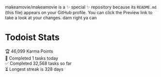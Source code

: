 makeamovie/makeamovie is a ✨ special ✨ repository because its `README.md` (this file) appears on your GitHub profile.
You can click the Preview link to take a look at your changes. darn right ya can

# Todoist Stats

<!-- TODO-IST:START -->
🏆  46,099 Karma Points           
🌸  Completed 1 tasks today           
✅  Completed 32,568 tasks so far           
⏳  Longest streak is 328 days
<!-- TODO-IST:END -->
